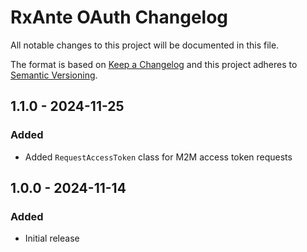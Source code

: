 # RxAnte OAuth Changelog

All notable changes to this project will be documented in this file.

The format is based on [Keep a Changelog](http://keepachangelog.com/en/1.0.0/)
and this project adheres to [Semantic Versioning](http://semver.org/spec/v2.0.0.html).

## 1.1.0 - 2024-11-25
### Added
- Added `RequestAccessToken` class for M2M access token requests

## 1.0.0 - 2024-11-14
### Added
- Initial release
